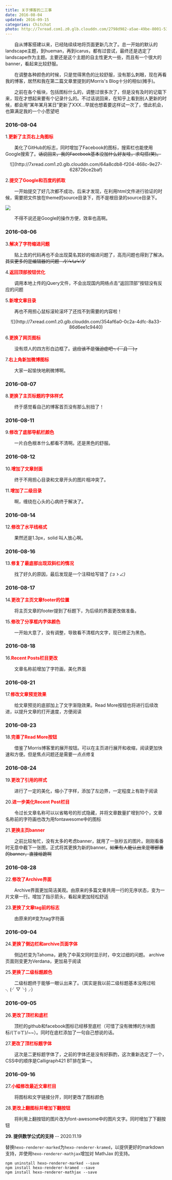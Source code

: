 ```yaml
---
title: 关于博客的二三事
date: 2016-08-04
updated: 2016-09-15
categories: Chitchat
photo: http://7xread.com1.z0.glb.clouddn.com/2798d982-a5ae-49be-8001-535b1dd63b53
---
```



&emsp;&emsp;自从博客搭建以来，已经陆续续地将页面更新几次了。总一开始的默认的landscape主题，到hueman，再到icarus，都有过尝试，最终还是选定了landscape作为主题。主要还是这个主题的自主性更大一些，而且有一个很大的banner，看起来比较舒服。  

&emsp;&emsp;在调整各种颜色的时候，只是觉得黑色的比较舒服，没有那么刺眼，现在再看我的博客，居然和我在第二篇文章里提到的Morris's Blog十分的相似(摊手)。

&emsp;&emsp;之前在各个板块，包括图标什么的，调整过很多次了，但是没有及时的记载下来，现在才想起来要有个记录什么的。不过话说回来，在知乎上看到别人更新的时候，都会用“某年某月某日”更新了XXX...早就也想着要这样试一次了，借此机会，也算满足我的一个小愿望吧  


### 2016-08-04

1.<font color=red>**更新了主页右上角图标**</font> 

&emsp;&emsp;美化了GitHub的标志，同时增加了Facebook的图标，搜索栏也能使用Google搜索了。~~话说回来，我的Facebook基本没加什么好友哇，求勾搭(笑)。~~ 

<center>![](http://7xread.com1.z0.glb.clouddn.com/64a8cdb8-f204-468c-9e27-628726ce2baf)</center>
<!-- more -->

2.<font color=red>**提交了Google和百度的抓取**</font> 

&emsp;&emsp;一开始提交了好几次都不成功，后来才发现，在利用html文件进行验证的时候，需要把文件放在theme的source目录下，而不是根目录的source目录下。  

![](http://7xread.com1.z0.glb.clouddn.com/e36692c7-8bd4-4742-899c-fd3734e032f4)  

&emsp;&emsp;不得不说还是Google的操作方便，效率也高啊。  


### 2016-08-06
3.<font color=red>**解决了字符缩进问题**</font> 

&emsp;&emsp;贴上去的代码再也不会出现莫名其妙的缩进问题了，高亮问题也得到了解决。~~其实更多的是编辑器的问题&emsp;⁄(⁄ ⁄•⁄ω⁄•⁄ ⁄)⁄~~ 

4.<font color=red>**返回顶部按钮优化**</font> 

&emsp;&emsp;调用本地上传的jQuery文件，不会出现国内网络点击“返回顶部”按钮没有反应的问题 

5.<font color=red>**新增文章目录**</font> 

&emsp;&emsp;再也不用担心鼠标滚轮滚坏了还找不到需要的内容啦！

<center>![](http://7xread.com1.z0.glb.clouddn.com/354af6a0-0c2a-4dfc-8a33-86d6ee1c9440)</center> 

6.<font color=red>**更换了网页图标**</font> 

&emsp;&emsp;没有烦人的四方形白边框了。~~这应该不是强迫症吧┑(￣Д ￣)┍~~   
 
7.<font color=red>**右上角新加微博图标**</font> 

&emsp;&emsp;大家一起愉快地刷微博啊。


### 2016-08-07

8.<font color=red>**更换了主页标题的字体样式**</font> 

&emsp;&emsp;终于感觉看自己的博客首页没有那么别扭了！ 


### 2016-08-11

9.<font color=red>**修改了底部导航栏颜色**</font> 

&emsp;&emsp;一片白色根本什么都看不清啊。还是黑色的舒服。 

### 2016-08-12

10.<font color=red>**增加了文章封面**</font> 

&emsp;&emsp;终于不用担心目录和文章开头的图片相冲突了。

11.<font color=red>**增加了二级目录**</font> 

&emsp;&emsp;啊，缠绕在心头的心病终于解决了。

### 2016-08-14

12.<font color=red>**修改了水平线格式**</font> 

&emsp;&emsp;果然还是1.3px，solid 叫人放心啊。

### 2016-08-16

13.<font color=red>**修复了最底部出现双斜杠的情况**</font>

&emsp;&emsp;找了好久的原因，最后发现是一个注释给写错了 _(:зゝ∠)_

### 2016-08-17

14.<font color=red>**更改了主页文章footer的位置**</font>

&emsp;&emsp;将主页文章的footer提到了标题下，为后续的界面更改做准备。

15.<font color=red>**修改了分享框内字体颜色**</font>

&emsp;&emsp;一开始大意了，没有调整，导致看不清框内文字，现已修正为黑色。

### 2016-08-18

16.<font color=red>**Recent Posts栏目更改**</font>

&emsp;&emsp;文章名称前增加了字符画，美化界面

### 2016-08-21

17.<font color=red>**修改文章预览效果**</font>

&emsp;&emsp;给文章预览的底部加上了文字渐隐效果。Read More按钮也将进行后续改进，以提升文章的打开速度，方便阅读

### 2016-08-23

18.<font color=red>**完善了Read More按钮**</font>

&emsp;&emsp;借鉴了Morris博客里的展开按钮。可以在主页进行展开和收缩，阅读更加快速和方便。但是焦点问题还是需要一点点修复

### 2016-08-24

19.<font color=red>**更改了引用的样式**</font>

&emsp;&emsp;进行了一定的美化，缩小了字样，添加了左边界，一定程度上有助于阅读

20.<font color=red>**进一步美化Recent Post栏目**</font>

&emsp;&emsp;令过长文章名称可以以省略号的形式隐藏，并将文章数量扩增到10个，文章名称前的字符画也改为用fontawesome中的图标

21.<font color=red>**更换主页banner**</font>

&emsp;&emsp;之前比较匆忙，没有太多的考虑banner，就用了一张秒五的图片。刚刚看番时无意中截下一张图，正式将其更换为新的banner。~~如果有人能认出来是哪部番的banner，直接给跪啊~~

### 2016-08-28

22.<font color=red>**修改了Archive界面**</font>

&emsp;&emsp;Archive界面更加简洁美观。由原来的多篇文章共用一行的无序状态，变为一片文章一行。增加了指示箭头，看起来更加轻松舒适

23.<font color=red>**更换了文章tag前的标志**</font>

&emsp;&emsp;由原来的#变为tag字符画

### 2016-09-04

24.<font color=red>**更换了侧边栏和archive页面字体**</font>

&emsp;&emsp;侧边栏变为Tahoma，避免了中英文同时显示时，中文过细的问题。 archive页面则变更为Verdana，更加易于阅读

25.<font color=red>**更换了二级标题颜色**</font>

&emsp;&emsp;二级标题终于能够一眼认出来了。（其实是我以前二级标题基本没用过啦╮(╯▽╰)╭）

### 2016-09-05

26.<font color=red>**更改了顶栏和底栏**</font>

&emsp;&emsp;顶栏的github和facebook图标已经移至底栏（可惜了没有微博的方块图标/(ㄒoㄒ)/~~）。同时在底栏添加了一句自己想说的话。

27.<font color=red>**更改了顶栏标题字体**</font>

&emsp;&emsp;这次是二更标题字体了，之前的字体还是没有好斟酌，这次重新选定了一个，CSS中的顺序是Calligraph421 BT排在第一。

### 2016-09-16

27.<font color=red>**小幅修改最近文章栏目**</font>

&emsp;&emsp;将图标和文字链接分开，同时更改了图标颜色

28.<font color=red>**更改上翻图标并增加下翻按钮**</font>

&emsp;&emsp;将利用上翻按钮的图片改为font-awesome中的图片文字。同时增加了下翻按钮

**29. 提供数学公式的支持** -- 2020.11.19

替换`hexo-renderer-marked`为`hexo-renderer-kramed`，以提供更好的markdown支持，并使用`hexo-renderer-mathjax`增加对 MathJax 的支持。

``` shell
npm uninstall hexo-renderer-marked --save
npm install hexo-renderer-kramed --save
npm install hexo-renderer-mathjax --save
```
